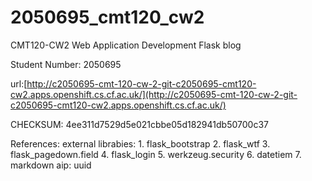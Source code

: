 # 2050695_cmt120_cw2

CMT120-CW2
Web Application Development
Flask blog

Student Number: 2050695

url:[http://c2050695-cmt-120-cw-2-git-c2050695-cmt120-cw2.apps.openshift.cs.cf.ac.uk/](http://c2050695-cmt-120-cw-2-git-c2050695-cmt120-cw2.apps.openshift.cs.cf.ac.uk/)

CHECKSUM: 4ee311d7529d5e021cbbe05d182941db50700c37

References:
    external librabies: 1. flask_bootstrap
                        2. flask_wtf
                        3. flask_pagedown.field
                        4. flask_login
                        5. werkzeug.security
                        6. datetiem
                        7. markdown
    aip: uuid
     

